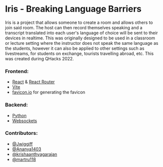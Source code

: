 # Iris - Breaking Language Barriers
Iris is a project that allows someone to create a room and allows others to join said room. The host can then record themselves speaking and a transcript translated into each user's language of choice will be sent to their devices in realtime. This was originally designed to be used in a classroom or lecture setting where the instructor does not speak the same language as the students, however it can also be applied to other settings such as livestreams, for students on exchange, tourists travelling abroad, etc. This was created during QHacks 2022.

### Frontend:
- [React](https://reactjs.org/) & [React Router](https://reactrouter.com/)
- [Vite](https://vitejs.dev/)
- [favicon.io](https://favicon.io/) for generating the favicon


### Backend:
- [Python](https://www.python.org/)
- [Websockets](https://websockets.readthedocs.io/en/stable/#)


### Contributors:
- [@Jwiggiff](https://github.com/Jwiggiff)
- [@Ananya1403](https://github.com/Ananya1403)
- [@krishaanthyagarajan](https://github.com/krishaanthyagarajan)
- [@martru118](https://github.com/martru118)
